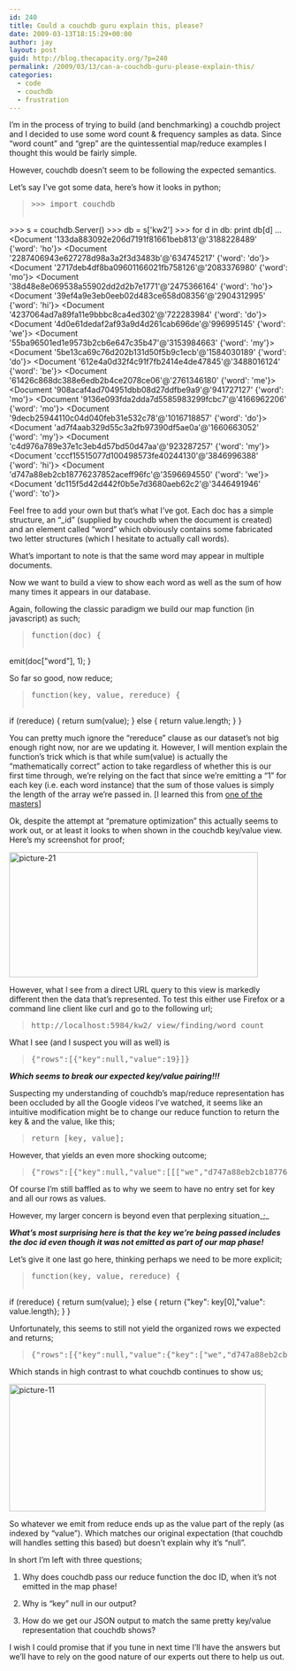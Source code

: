 ```yaml
---
id: 240
title: Could a couchdb guru explain this, please?
date: 2009-03-13T18:15:29+00:00
author: jay
layout: post
guid: http://blog.thecapacity.org/?p=240
permalink: /2009/03/13/can-a-couchdb-guru-please-explain-this/
categories:
  - code
  - couchdb
  - frustration
---
```

I&#8217;m in the process of trying to build (and benchmarking) a couchdb project and I decided to use some word count & frequency samples as data. Since &#8220;word count&#8221; and &#8220;grep&#8221; are the quintessential map/reduce examples I thought this would be fairly simple.

However, couchdb doesn&#8217;t seem to be following the expected semantics.

Let&#8217;s say I&#8217;ve got some data, here&#8217;s how it looks in python;

> <pre>&gt;&gt;&gt; import couchdb
&gt;&gt;&gt; s = couchdb.Server()
&gt;&gt;&gt; db = s['kw2']
&gt;&gt;&gt; for d in db: print db[d]
...
&lt;Document '133da883092e206d7191f81661beb813'@'3188228489' {'word': 'ho'}&gt;
&lt;Document '2287406943e627278d98a3a2f3d3483b'@'634745217' {'word': 'do'}&gt;
&lt;Document '2717deb4df8ba09601166021fb758126'@'2083376980' {'word': 'mo'}&gt;
&lt;Document '38d48e8e069538a55902dd2d2b7e1771'@'2475366164' {'word': 'ho'}&gt;
&lt;Document '39ef4a9e3eb0eeb02d483ce658d08356'@'2904312995' {'word': 'hi'}&gt;
&lt;Document '4237064ad7a89fa11e9bbbc8ca4ed302'@'722283984' {'word': 'do'}&gt;
&lt;Document '4d0e61dedaf2af93a9d4d261cab696de'@'996995145' {'word': 'we'}&gt;
&lt;Document '55ba96501ed1e9573b2cb6e647c35b47'@'3153984663' {'word': 'my'}&gt;
&lt;Document '5be13ca69c76d202b131d50f5b9c1ecb'@'1584030189' {'word': 'do'}&gt;
&lt;Document '612e4a0d32f4c91f7fb2414e4de47845'@'3488016124' {'word': 'be'}&gt;
&lt;Document '61426c868dc388e6edb2b4ce2078ce06'@'2761346180' {'word': 'me'}&gt;
&lt;Document '908acaf4ad704951dbb08d27ddfbe9a9'@'941727127' {'word': 'mo'}&gt;
&lt;Document '9136e093fda2dda7d5585983299fcbc7'@'4166962206' {'word': 'mo'}&gt;
&lt;Document '9decb25944110c04d040feb31e532c78'@'1016718857' {'word': 'do'}&gt;
&lt;Document 'ad7f4aab329d55c3a2fb97390df5ae0a'@'1660663052' {'word': 'my'}&gt;
&lt;Document 'c4d976a789e37e1c3eb4d57bd50d47aa'@'923287257' {'word': 'my'}&gt;
&lt;Document 'cccf15515077d100498573fe40244130'@'3846996388' {'word': 'hi'}&gt;
&lt;Document 'd747a88eb2cb18776237852aceff96fc'@'3596694550' {'word': 'we'}&gt;
&lt;Document 'dc115f5d42d442f0b5e7d3680aeb62c2'@'3446491946' {'word': 'to'}&gt;</pre>

Feel free to add your own but that&#8217;s what I&#8217;ve got. Each doc has a simple structure, an &#8220;_id&#8221; (supplied by couchdb when the document is created) and an element called &#8220;word&#8221; which obviously contains some fabricated two letter structures (which I hesitate to actually call words).

What&#8217;s important to note is that the same word may appear in multiple documents.

Now we want to build a view to show each word as well as the sum of how many times it appears in our database.

Again, following the classic paradigm we build our map function (in javascript) as such;

> <pre>function(doc) {
  emit(doc["word"], 1);
}</pre>

So far so good, now reduce;

> <pre>function(key, value, rereduce) {
   if (rereduce) {
      return sum(value);
   }
   else {
      return value.length;
   }
}</pre>

You can pretty much ignore the &#8220;rereduce&#8221; clause as our dataset&#8217;s not big enough right now, nor are we updating it. However, I will mention explain the function&#8217;s trick which is that while sum(value) is actually the &#8220;mathematically correct&#8221; action to take regardless of whether this is our first time through, we&#8217;re relying on the fact that since we&#8217;re emitting a &#8220;1&#8221; for each key (i.e. each word instance) that the sum of those values is simply the length of the array we&#8217;re passed in. [I learned this from [one of the masters](http://jchris.mfdz.com/posts/106)]

Ok, despite the attempt at &#8220;premature optimization&#8221; this actually seems to work out, or at least it looks to when shown in the couchdb key/value view. Here&#8217;s my screenshot for proof;

[<img class="aligncenter size-medium wp-image-243" title="picture-21" src="http://blog.thecapacity.org/wp-content/uploads/2009/03/picture-21-300x151.png" alt="picture-21" width="450" height="226" srcset="http://blog.thecapacity.org/wp-content/uploads/2009/03/picture-21-300x151.png 300w, http://blog.thecapacity.org/wp-content/uploads/2009/03/picture-21-1024x516.png 1024w" sizes="(max-width: 450px) 100vw, 450px" />](http://blog.thecapacity.org/wp-content/uploads/2009/03/picture-21.png)

However, what I see from a direct URL query to this view is markedly different then the data that&#8217;s represented. To test this either use Firefox or a command line client like curl and go to the following url;

> <pre>http://localhost:5984/kw2/_view/finding/word_count</pre>

What I see (and I suspect you will as well) is

> <pre>{"rows":[{"key":null,"value":19}]}</pre>

**_Which seems to break our expected key/value pairing!!!_**

Suspecting my understanding of couchdb&#8217;s map/reduce representation has been occluded by all the Google videos I&#8217;ve watched, it seems like an intuitive modification might be to change our reduce function to return the key & and the value, like this;

> <pre>return [key, value];</pre>

However, that yields an even more shocking outcome;

> <pre>{"rows":[{"key":null,"value":[[["we","d747a88eb2cb18776237852aceff96fc"],["we","4d0e61dedaf2af93a9d4d261cab696de"],["to","dc115f5d42d442f0b5e7d3680aeb62c2"],["my","c4d976a789e37e1c3eb4d57bd50d47aa"],["my","ad7f4aab329d55c3a2fb97390df5ae0a"],["my","55ba96501ed1e9573b2cb6e647c35b47"],["mo","9136e093fda2dda7d5585983299fcbc7"],["mo","908acaf4ad704951dbb08d27ddfbe9a9"],["mo","2717deb4df8ba09601166021fb758126"],["me","61426c868dc388e6edb2b4ce2078ce06"],["ho","38d48e8e069538a55902dd2d2b7e1771"],["ho","133da883092e206d7191f81661beb813"],["hi","cccf15515077d100498573fe40244130"],["hi","39ef4a9e3eb0eeb02d483ce658d08356"],["do","9decb25944110c04d040feb31e532c78"],["do","5be13ca69c76d202b131d50f5b9c1ecb"],["do","4237064ad7a89fa11e9bbbc8ca4ed302"],["do","2287406943e627278d98a3a2f3d3483b"],["be","612e4a0d32f4c91f7fb2414e4de47845"]],19]}]}</pre>

Of course I&#8217;m still baffled as to why we seem to have no entry set for key and all our rows as values.

However, my larger concern is beyond even that perplexing situation_;_

**_What&#8217;s most surprising here is that the key we&#8217;re being passed_ _includes the doc id even though it was not emitted as part of our map phase!_** 

Let&#8217;s give it one last go here, thinking perhaps we need to be more explicit;

> <pre>function(key, value, rereduce) {
   if (rereduce) {
      return sum(value);
   }
   else {
      return {"key": key[0],"value": value.length};
   }
}</pre>

Unfortunately, this seems to still not yield the organized rows we expected and returns;

> <pre>{"rows":[{"key":null,"value":{"key":["we","d747a88eb2cb18776237852aceff96fc"],"value":19}}]}</pre>

Which stands in high contrast to what couchdb continues to show us;

[<img class="aligncenter size-medium wp-image-244" title="picture-11" src="http://blog.thecapacity.org/wp-content/uploads/2009/03/picture-11-300x149.png" alt="picture-11" width="464" height="230" />](http://blog.thecapacity.org/wp-content/uploads/2009/03/picture-11.png)

So whatever we emit from reduce ends up as the value part of the reply (as indexed by &#8220;value&#8221;). Which matches our original expectation (that couchdb will handles setting this based) but doesn&#8217;t explain why it&#8217;s &#8220;null&#8221;.

In short I&#8217;m left with three questions;

1) Why does couchdb pass our reduce function the doc ID, when it&#8217;s not emitted in the map phase!

2) Why is &#8220;key&#8221; null in our output?

3) How do we get our JSON output to match the same pretty key/value representation that couchdb shows?

I wish I could promise that if you tune in next time I&#8217;ll have the answers but we&#8217;ll have to rely on the good nature of our experts out there to help us out.